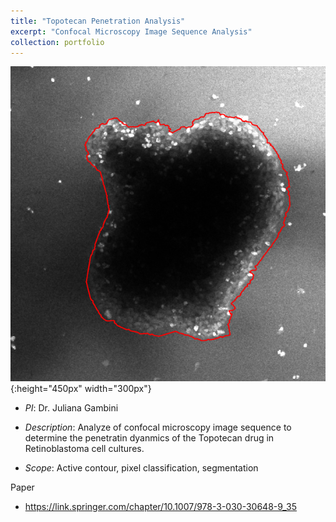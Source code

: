 ```yaml
---
title: "Topotecan Penetration Analysis"
excerpt: "Confocal Microscopy Image Sequence Analysis"
collection: portfolio
---
```


![Descriptor](/images/mgac-ok.png){:height="450px" width="300px"}

* *PI*: Dr. Juliana Gambini

* *Description*: Analyze of confocal microscopy image sequence to determine the penetratin dyanmics of the Topotecan drug in Retinoblastoma cell cultures.

* *Scope*: Active contour, pixel classification, segmentation

Paper 
* <https://link.springer.com/chapter/10.1007/978-3-030-30648-9_35>






